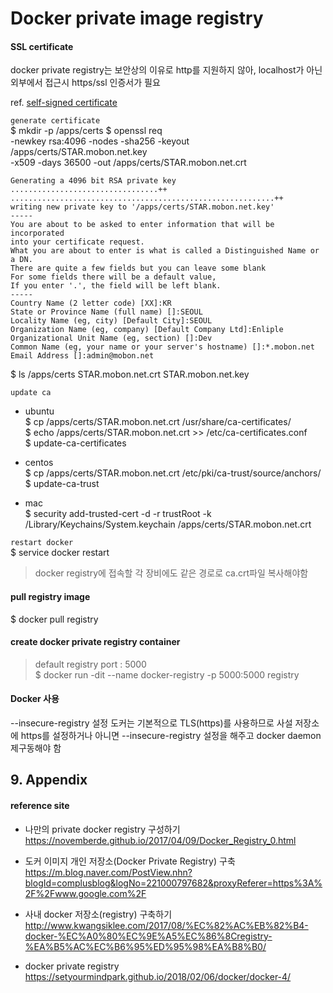 # Docker private image registry

#### SSL certificate
docker private registry는 보안상의 이유로 http를 지원하지 않아, localhost가 아닌 외부에서 접근시 https/ssl 인증서가 필요

ref. [self-signed certificate](../system/openssl.self.signed.certificate.md)

`generate certificate`  
$ mkdir -p /apps/certs
$ openssl req \
  -newkey rsa:4096 -nodes -sha256 -keyout /apps/certs/STAR.mobon.net.key \
  -x509 -days 36500 -out /apps/certs/STAR.mobon.net.crt
```
Generating a 4096 bit RSA private key
.................................++
...........................................................++
writing new private key to '/apps/certs/STAR.mobon.net.key'
-----
You are about to be asked to enter information that will be incorporated
into your certificate request.
What you are about to enter is what is called a Distinguished Name or a DN.
There are quite a few fields but you can leave some blank
For some fields there will be a default value,
If you enter '.', the field will be left blank.
-----
Country Name (2 letter code) [XX]:KR
State or Province Name (full name) []:SEOUL
Locality Name (eg, city) [Default City]:SEOUL
Organization Name (eg, company) [Default Company Ltd]:Enliple
Organizational Unit Name (eg, section) []:Dev
Common Name (eg, your name or your server's hostname) []:*.mobon.net
Email Address []:admin@mobon.net
```
$ ls /apps/certs
STAR.mobon.net.crt  STAR.mobon.net.key

`update ca`  
* ubuntu  
  $ cp /apps/certs/STAR.mobon.net.crt /usr/share/ca-certificates/  
  $ echo /apps/certs/STAR.mobon.net.crt >> /etc/ca-certificates.conf  
  $ update-ca-certificates

* centos  
  $ cp /apps/certs/STAR.mobon.net.crt /etc/pki/ca-trust/source/anchors/  
  $ update-ca-trust

* mac  
  $ security add-trusted-cert -d -r trustRoot -k /Library/Keychains/System.keychain /apps/certs/STAR.mobon.net.crt

`restart docker`  
$ service docker restart

> docker registry에 접속할 각 장비에도 같은 경로로 ca.crt파일 복사해야함


#### pull registry image
$ docker pull registry

#### create docker private registry container
> default registry port : 5000  
$ docker run -dit --name docker-registry -p 5000:5000 registry

#### Docker 사용

--insecure-registry 설정
도커는 기본적으로 TLS(https)를 사용하므로 사설 저장소에 https를 설정하거나 아니면 --insecure-registry 설정을 해주고 docker daemon 제구동해야 함



## 9. Appendix

#### reference site

* 나만의 private docker registry 구성하기 
https://novemberde.github.io/2017/04/09/Docker_Registry_0.html

* 도커 이미지 개인 저장소(Docker Private Registry) 구축
https://m.blog.naver.com/PostView.nhn?blogId=complusblog&logNo=221000797682&proxyReferer=https%3A%2F%2Fwww.google.com%2F

* 사내 docker 저장소(registry) 구축하기
http://www.kwangsiklee.com/2017/08/%EC%82%AC%EB%82%B4-docker-%EC%A0%80%EC%9E%A5%EC%86%8Cregistry-%EA%B5%AC%EC%B6%95%ED%95%98%EA%B8%B0/

* docker private registry
https://setyourmindpark.github.io/2018/02/06/docker/docker-4/
